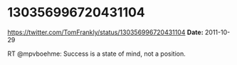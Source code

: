 # 130356996720431104
https://twitter.com/TomFrankly/status/130356996720431104
**Date:** 2011-10-29

RT @mpvboehme: Success is a state of mind, not a position.

